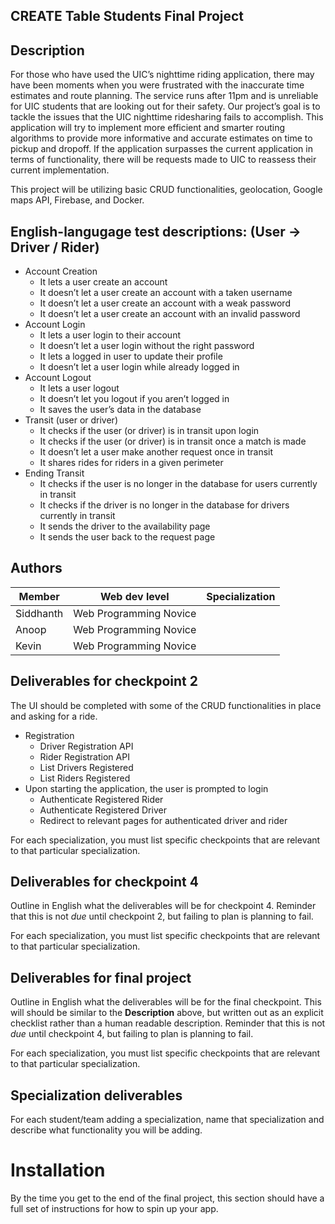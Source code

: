## CREATE Table Students Final Project

## Description

For those who have used the UIC’s nighttime riding application, there may have been moments when you were frustrated with the inaccurate time estimates and route planning. The service runs after 11pm and is unreliable for UIC students that are looking out for their safety. Our project’s goal is to tackle the issues that the UIC nighttime ridesharing fails to accomplish. This application will try to implement more efficient and smarter routing algorithms to provide more informative and accurate estimates on time to pickup and dropoff. If the application surpasses the current application in terms of functionality, there will be requests made to UIC to reassess their current implementation.

This project will be utilizing basic CRUD functionalities, geolocation, Google maps API, Firebase, and Docker.

## English-langugage test descriptions: (User -> Driver / Rider)

* Account Creation
  - It lets a user create an account 
  - It doesn’t let a user create an account with a taken username 
  - It doesn’t let a user create an account with a weak password
  - It doesn’t let a user create an account with an invalid password 
* Account Login
  - It lets a user login to their account
  - It doesn’t let a user login without the right password 
  - It lets a logged in user to update their profile 
  - It doesn’t let a user login while already logged in
* Account Logout
  - It lets a user logout
  - It doesn’t let you logout if you aren’t logged in
  - It saves the user’s data in the database 
* Transit (user or driver)
  - It checks if the user (or driver) is in transit upon login
  - It checks if the user (or driver) is in transit once a match is made
  - It doesn’t let a user make another request once in transit
  - It shares rides for riders in a given perimeter
* Ending Transit
  - It checks if the user is no longer in the database for users currently in transit
  - It checks if the driver is no longer in the database for drivers currently in transit
  - It sends the driver to the availability page
  - It sends the user back to the request page  

## Authors

| Member | Web dev level | Specialization |
| --- | --- | --- |
| Siddhanth | Web Programming Novice | |
| Anoop | Web Programming Novice | |
| Kevin | Web Programming Novice | |

## Deliverables for checkpoint 2
The UI should be completed with some of the CRUD functionalities in place and asking for a ride. 
* Registration
  - Driver Registration API
  - Rider Registration API
  - List Drivers Registered 
  - List Riders Registered
* Upon starting the application, the user is prompted to login
  - Authenticate Registered Rider
  - Authenticate Registered Driver
  - Redirect to relevant pages for authenticated driver and rider

For each specialization, you must list specific checkpoints that are relevant to that particular specialization.

## Deliverables for checkpoint 4

Outline in English what the deliverables will be for checkpoint 4. Reminder that this is not *due*
until checkpoint 2, but failing to plan is planning to fail.

For each specialization, you must list specific checkpoints that are relevant to that particular specialization.

## Deliverables for final project

Outline in English what the deliverables will be for the final checkpoint. This will should be
similar to the **Description** above, but written out as an explicit checklist rather than a human
readable description. Reminder that this is not *due* until checkpoint 4, but failing to plan is
planning to fail.

For each specialization, you must list specific checkpoints that are relevant to that particular specialization.

## Specialization deliverables

For each student/team adding a specialization, name that specialization and describe what
functionality you will be adding.

# Installation

By the time you get to the end of the final project, this section should have a full set of
instructions for how to spin up your app.
